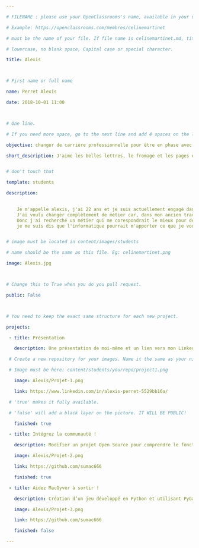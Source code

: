 ```yaml
---

# FILENAME : please use your OpenClassrooms's name, available in your url.

# Example: https://openclassrooms.com/membres/celinemartinet

# must be the name of your file. If file name is celinemartinet.md, title is celinemartinet.

# lowercase, no blank space, Capital case or special character.

title: Alexis



# First name or full name

name: Perret Alexis

date: 2018-10-01 11:00



# One line.

# If you need more space, go to the next line and add 4 spaces on the left, as in 'description'.

objective: changer de carrière professionnelle pour être en phase avec ce que j'aime.

short_description: J'aime les belles lettres, le fromage et les pages écornées. J'apprends à coder pour me faire une nouvelle jeunesse.


# don't touch that

template: students

description:

     	
    Je m'appelle alexis, j'ai 22 ans et je suis actuellement engagé dans un parcours de développeur d'applications Python. 
    J'ai voulu changer complètement de métier car, dans mon ancien travail, je ne me sentais plus être à ma place pour diverses raisons. 
    Donc j'ai recherché un métier qui me corespondrait le mieux pour débuter une nouvelle vie, et, 
    je me suis dis que l'informatique pourrait m'apporter ce que je voudrais vraiment, un métier passionnant, étonnant et la chance de réaliser mes rêves.


# image must be located in content/images/students

# name should be the same as this file. Eg: celinemartinet.png

image: Alexis.jpg



# Change this to True when you do you pull request.

public: False



# You need to keep the exact same structure for each new project.

projects:

 - title: Présentation

   description: Une présentation de moi-même et un lien vers mon LinkedIn.

 # Create a new repository for your images. Name it the same as your nickname and profile picture.

 # Image must be here: content/students/yourrepo/project1.png

   image: Alexis/Projet-1.png

   link: https://www.linkedin.com/in/alexis-perret-5529bb16a/

 # 'true' makes it fully available.

 # 'false' will add a black layer on the picture. IT WILL BE PUBLIC!

   finished: true

 - title: Intégrez la communauté !

   description: Modifier un projet Open Source pour comprendre le fonctionnement de Git, de Github et des pull requests.

   image: Alexis/Projet-2.png

   link: https://github.com/sumac666

   finished: true

 - title: Aidez MacGyver à sortir !

   description: Création d’un jeu développé en Python et utilisant PyGame.

   image: Alexis/Projet-3.png

   link: https://github.com/sumac666

   finished: false

---
```

